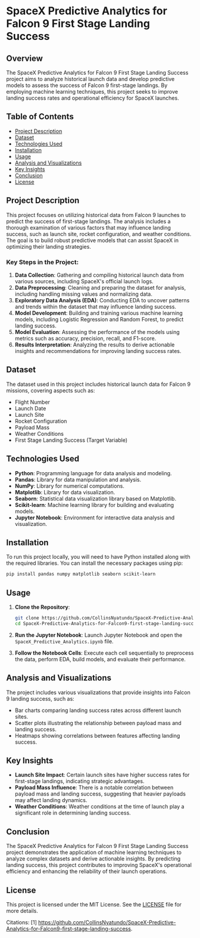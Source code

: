 # SpaceX Predictive Analytics for Falcon 9 First Stage Landing Success

## Overview

The SpaceX Predictive Analytics for Falcon 9 First Stage Landing Success project aims to analyze historical launch data and develop predictive models to assess the success of Falcon 9 first-stage landings. By employing machine learning techniques, this project seeks to improve landing success rates and operational efficiency for SpaceX launches.

## Table of Contents

- [Project Description](#project-description)
- [Dataset](#dataset)
- [Technologies Used](#technologies-used)
- [Installation](#installation)
- [Usage](#usage)
- [Analysis and Visualizations](#analysis-and-visualizations)
- [Key Insights](#key-insights)
- [Conclusion](#conclusion)
- [License](#license)

## Project Description

This project focuses on utilizing historical data from Falcon 9 launches to predict the success of first-stage landings. The analysis includes a thorough examination of various factors that may influence landing success, such as launch site, rocket configuration, and weather conditions. The goal is to build robust predictive models that can assist SpaceX in optimizing their landing strategies.

### Key Steps in the Project:

1. **Data Collection**: Gathering and compiling historical launch data from various sources, including SpaceX's official launch logs.
2. **Data Preprocessing**: Cleaning and preparing the dataset for analysis, including handling missing values and normalizing data.
3. **Exploratory Data Analysis (EDA)**: Conducting EDA to uncover patterns and trends within the dataset that may influence landing success.
4. **Model Development**: Building and training various machine learning models, including Logistic Regression and Random Forest, to predict landing success.
5. **Model Evaluation**: Assessing the performance of the models using metrics such as accuracy, precision, recall, and F1-score.
6. **Results Interpretation**: Analyzing the results to derive actionable insights and recommendations for improving landing success rates.

## Dataset

The dataset used in this project includes historical launch data for Falcon 9 missions, covering aspects such as:

- Flight Number
- Launch Date
- Launch Site
- Rocket Configuration
- Payload Mass
- Weather Conditions
- First Stage Landing Success (Target Variable)

## Technologies Used

- **Python**: Programming language for data analysis and modeling.
- **Pandas**: Library for data manipulation and analysis.
- **NumPy**: Library for numerical computations.
- **Matplotlib**: Library for data visualization.
- **Seaborn**: Statistical data visualization library based on Matplotlib.
- **Scikit-learn**: Machine learning library for building and evaluating models.
- **Jupyter Notebook**: Environment for interactive data analysis and visualization.

## Installation

To run this project locally, you will need to have Python installed along with the required libraries. You can install the necessary packages using pip:

```bash
pip install pandas numpy matplotlib seaborn scikit-learn
```

## Usage

1. **Clone the Repository**:
   ```bash
   git clone https://github.com/CollinsNyatundo/SpaceX-Predictive-Analytics-for-Falcon9-first-stage-landing-success.git
   cd SpaceX-Predictive-Analytics-for-Falcon9-first-stage-landing-success
   ```

2. **Run the Jupyter Notebook**:
   Launch Jupyter Notebook and open the `SpaceX_Predictive_Analytics.ipynb` file.

3. **Follow the Notebook Cells**:
   Execute each cell sequentially to preprocess the data, perform EDA, build models, and evaluate their performance.

## Analysis and Visualizations

The project includes various visualizations that provide insights into Falcon 9 landing success, such as:

- Bar charts comparing landing success rates across different launch sites.
- Scatter plots illustrating the relationship between payload mass and landing success.
- Heatmaps showing correlations between features affecting landing success.

## Key Insights

- **Launch Site Impact**: Certain launch sites have higher success rates for first-stage landings, indicating strategic advantages.
- **Payload Mass Influence**: There is a notable correlation between payload mass and landing success, suggesting that heavier payloads may affect landing dynamics.
- **Weather Conditions**: Weather conditions at the time of launch play a significant role in determining landing success.

## Conclusion

The SpaceX Predictive Analytics for Falcon 9 First Stage Landing Success project demonstrates the application of machine learning techniques to analyze complex datasets and derive actionable insights. By predicting landing success, this project contributes to improving SpaceX's operational efficiency and enhancing the reliability of their launch operations.

## License

This project is licensed under the MIT License. See the [LICENSE](LICENSE) file for more details.

Citations:
[1] https://github.com/CollinsNyatundo/SpaceX-Predictive-Analytics-for-Falcon9-first-stage-landing-success.
